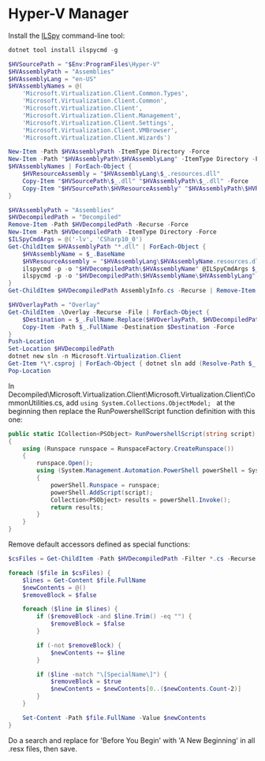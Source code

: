 # Hyper-V Manager

Install the [ILSpy](https://github.com/icsharpcode/ILSpy) command-line tool:

```powershell
dotnet tool install ilspycmd -g
```

```powershell
$HVSourcePath = "$Env:ProgramFiles\Hyper-V"
$HVAssemblyPath = "Assemblies"
$HVAssemblyLang = "en-US"
$HVAssemblyNames = @(
    'Microsoft.Virtualization.Client.Common.Types',
    'Microsoft.Virtualization.Client.Common',
    'Microsoft.Virtualization.Client',
    'Microsoft.Virtualization.Client.Management',
    'Microsoft.Virtualization.Client.Settings',
    'Microsoft.Virtualization.Client.VMBrowser',
    'Microsoft.Virtualization.Client.Wizards')

New-Item -Path $HVAssemblyPath -ItemType Directory -Force
New-Item -Path "$HVAssemblyPath\$HVAssemblyLang" -ItemType Directory -Force
$HVAssemblyNames | ForEach-Object {
    $HVResourceAssembly = "$HVAssemblyLang\$_.resources.dll"
    Copy-Item "$HVSourcePath\$_.dll" "$HVAssemblyPath\$_.dll" -Force
    Copy-Item "$HVSourcePath\$HVResourceAssembly" "$HVAssemblyPath\$HVResourceAssembly" -Force
}
```

```powershell
$HVAssemblyPath = "Assemblies"
$HVDecompiledPath = "Decompiled"
Remove-Item -Path $HVDecompiledPath -Recurse -Force
New-Item -Path $HVDecompiledPath -ItemType Directory -Force
$ILSpyCmdArgs = @('-lv', 'CSharp10_0')
Get-ChildItem $HVAssemblyPath "*.dll" | ForEach-Object {
    $HVAssemblyName = $_.BaseName
    $HVResourceAssembly = "$HVAssemblyLang\$HVAssemblyName.resources.dll"
    ilspycmd -p -o "$HVDecompiledPath\$HVAssemblyName" @ILSpyCmdArgs $_
    ilspycmd -p -o "$HVDecompiledPath\$HVAssemblyName\$HVAssemblyLang" @ILSpyCmdArgs "$HVAssemblyPath\$HVResourceAssembly"
}
Get-ChildItem $HVDecompiledPath AssemblyInfo.cs -Recurse | Remove-Item -Force
```

```powershell
$HVOverlayPath = "Overlay"
Get-ChildItem .\Overlay -Recurse -File | ForEach-Object {
    $Destination = $_.FullName.Replace($HVOverlayPath, $HVDecompiledPath)
    Copy-Item -Path $_.FullName -Destination $Destination -Force
}
Push-Location
Set-Location $HVDecompiledPath
dotnet new sln -n Microsoft.Virtualization.Client
Get-Item *\*.csproj | ForEach-Object { dotnet sln add (Resolve-Path $_ -Relative) }
Pop-Location
```

In Decompiled\Microsoft.Virtualization.Client\Microsoft.Virtualization.Client\CommonUtilities.cs, add `using System.Collections.ObjectModel;
` at the beginning then replace the RunPowershellScript function definition with this one:

```csharp
public static ICollection<PSObject> RunPowershellScript(string script)
{
    using (Runspace runspace = RunspaceFactory.CreateRunspace())
    {
        runspace.Open();
        using (System.Management.Automation.PowerShell powerShell = System.Management.Automation.PowerShell.Create())
        {
            powerShell.Runspace = runspace;
            powerShell.AddScript(script);
            Collection<PSObject> results = powerShell.Invoke();
            return results;
        }
    }
}
```

Remove default accessors defined as special functions:

```powershell
$csFiles = Get-ChildItem -Path $HVDecompiledPath -Filter *.cs -Recurse

foreach ($file in $csFiles) {
    $lines = Get-Content $file.FullName
    $newContents = @()
    $removeBlock = $false

    foreach ($line in $lines) {
        if ($removeBlock -and $line.Trim() -eq "") {
            $removeBlock = $false
        }

        if (-not $removeBlock) {
            $newContents += $line
        }

        if ($line -match "\[SpecialName\]") {
            $removeBlock = $true
            $newContents = $newContents[0..($newContents.Count-2)]
        }
    }

    Set-Content -Path $file.FullName -Value $newContents
}
```

Do a search and replace for 'Before You Begin' with 'A New Beginning' in all .resx files, then save.
